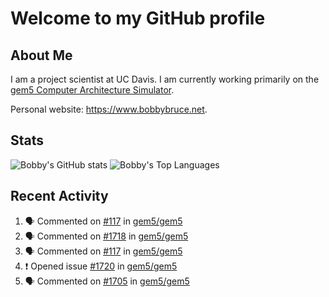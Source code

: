 # Welcome to my GitHub profile

## About Me

I am a project scientist at UC Davis. I am currently working primarily on the [gem5 Computer Architecture Simulator](https://github.com/gem5).

Personal website: <https://www.bobbybruce.net>.

## Stats

![Bobby's GitHub stats](https://github-readme-stats.vercel.app/api?username=bobbyrbruce&show_icons=true&theme=responsive&include_all_commits=true&count_private=true&show=reviews&disable_animations=true)
![Bobby's Top Languages ](https://github-readme-stats.vercel.app/api/top-langs/?username=bobbyrbruce&layout=compact&theme=responsive&count_private=true&langs_count=10&disable_animations=true)

## Recent Activity

<!--START_SECTION:activity-->
1. 🗣 Commented on [#117](https://github.com/gem5/gem5/pull/117#issuecomment-2442155629) in [gem5/gem5](https://github.com/gem5/gem5)
2. 🗣 Commented on [#1718](https://github.com/gem5/gem5/pull/1718#issuecomment-2442143115) in [gem5/gem5](https://github.com/gem5/gem5)
3. 🗣 Commented on [#117](https://github.com/gem5/gem5/pull/117#issuecomment-2442129396) in [gem5/gem5](https://github.com/gem5/gem5)
4. ❗ Opened issue [#1720](https://github.com/gem5/gem5/issues/1720) in [gem5/gem5](https://github.com/gem5/gem5)
5. 🗣 Commented on [#1705](https://github.com/gem5/gem5/pull/1705#issuecomment-2439892990) in [gem5/gem5](https://github.com/gem5/gem5)
<!--END_SECTION:activity-->
